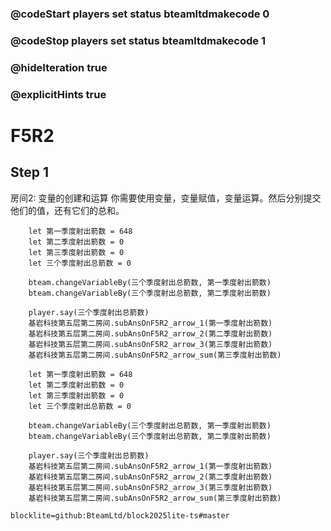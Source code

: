 ### @codeStart players set status bteamltdmakecode 0
### @codeStop players set status bteamltdmakecode 1

### @hideIteration true
### @explicitHints true

# F5R2

## Step 1
房间2: 变量的创建和运算
你需要使用变量，变量赋值，变量运算。然后分别提交他们的值，还有它们的总和。

```ghost
    let 第一季度射出箭数 = 648
    let 第二季度射出箭数 = 0
    let 第三季度射出箭数 = 0
    let 三个季度射出总箭数 = 0
    
    bteam.changeVariableBy(三个季度射出总箭数, 第一季度射出箭数)
    bteam.changeVariableBy(三个季度射出总箭数, 第二季度射出箭数)

    player.say(三个季度射出总箭数)
    基岩科技第五层第二房间.subAnsOnF5R2_arrow_1(第一季度射出箭数)
    基岩科技第五层第二房间.subAnsOnF5R2_arrow_2(第二季度射出箭数)
    基岩科技第五层第二房间.subAnsOnF5R2_arrow_3(第三季度射出箭数)
    基岩科技第五层第二房间.subAnsOnF5R2_arrow_sum(第三季度射出箭数)
```
```template
    let 第一季度射出箭数 = 648
    let 第二季度射出箭数 = 0
    let 第三季度射出箭数 = 0
    let 三个季度射出总箭数 = 0
    
    bteam.changeVariableBy(三个季度射出总箭数, 第一季度射出箭数)
    bteam.changeVariableBy(三个季度射出总箭数, 第二季度射出箭数)

    player.say(三个季度射出总箭数)
    基岩科技第五层第二房间.subAnsOnF5R2_arrow_1(第一季度射出箭数)
    基岩科技第五层第二房间.subAnsOnF5R2_arrow_2(第二季度射出箭数)
    基岩科技第五层第二房间.subAnsOnF5R2_arrow_3(第三季度射出箭数)
    基岩科技第五层第二房间.subAnsOnF5R2_arrow_sum(第三季度射出箭数)
```

```package
blocklite=github:BteamLtd/block2025lite-ts#master
```
